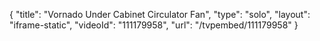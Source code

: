{
    "title": "Vornado Under Cabinet Circulator Fan",
    "type": "solo",
    "layout": "iframe-static",
    "videoId": "111179958",
    "url": "\/tvpembed\/111179958"
}